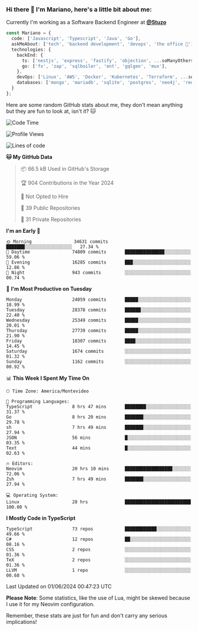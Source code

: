 ### Hi there 👋 I'm Mariano, here's a little bit about me:

Currently I'm working as a Software Backend Engineer at [**@Stuzo**](https://www.stuzo.com/)

```ts
const Mariano = {
  code: ['Javascript', 'Typescript', 'Java', 'Go'],
  askMeAbout: ['tech', 'backend development', 'devops', 'the office 💼'],
  technologies: {
    backEnd: {
      ts: ['nestjs', 'express', 'fastify', 'objection', ...soManyOthersFrameworks],
      go: ['fx', 'zap', 'sqlboiler', 'ent', 'gqlgen', 'mux'],
    },
    devOps: ['Linux', 'AWS', 'Docker', 'Kubernetes', 'Terraform', ...soManyOthersTools],
    databases: ['mongo', 'mariadb', 'sqlite', 'postgres', 'neo4j', 'redis', ...],
  }
};
```

Here are some random GitHub stats about me, they don't mean anything but they are fun to look at, isn't it? 🐱

<!--START_SECTION:waka-->
![Code Time](http://img.shields.io/badge/Code%20Time-2%2C036%20hrs%2031%20mins-blue)

![Profile Views](http://img.shields.io/badge/Profile%20Views-0-blue)

![Lines of code](https://img.shields.io/badge/From%20Hello%20World%20I%27ve%20Written-21.7%20million%20lines%20of%20code-blue)

**🐱 My GitHub Data** 

> 📦 66.5 kB Used in GitHub's Storage 
 > 
> 🏆 904 Contributions in the Year 2024
 > 
> 🚫 Not Opted to Hire
 > 
> 📜 39 Public Repositories 
 > 
> 🔑 31 Private Repositories 
 > 
**I'm an Early 🐤** 

```text
🌞 Morning                34631 commits       ███████░░░░░░░░░░░░░░░░░░   27.34 % 
🌆 Daytime                74809 commits       ███████████████░░░░░░░░░░   59.06 % 
🌃 Evening                16285 commits       ███░░░░░░░░░░░░░░░░░░░░░░   12.86 % 
🌙 Night                  943 commits         ░░░░░░░░░░░░░░░░░░░░░░░░░   00.74 % 
```
📅 **I'm Most Productive on Tuesday** 

```text
Monday                   24059 commits       █████░░░░░░░░░░░░░░░░░░░░   18.99 % 
Tuesday                  28378 commits       ██████░░░░░░░░░░░░░░░░░░░   22.40 % 
Wednesday                25349 commits       █████░░░░░░░░░░░░░░░░░░░░   20.01 % 
Thursday                 27739 commits       █████░░░░░░░░░░░░░░░░░░░░   21.90 % 
Friday                   18307 commits       ████░░░░░░░░░░░░░░░░░░░░░   14.45 % 
Saturday                 1674 commits        ░░░░░░░░░░░░░░░░░░░░░░░░░   01.32 % 
Sunday                   1162 commits        ░░░░░░░░░░░░░░░░░░░░░░░░░   00.92 % 
```


📊 **This Week I Spent My Time On** 

```text
🕑︎ Time Zone: America/Montevideo

💬 Programming Languages: 
TypeScript               8 hrs 47 mins       ████████░░░░░░░░░░░░░░░░░   31.37 % 
Go                       8 hrs 20 mins       ███████░░░░░░░░░░░░░░░░░░   29.78 % 
sh                       7 hrs 49 mins       ███████░░░░░░░░░░░░░░░░░░   27.94 % 
JSON                     56 mins             █░░░░░░░░░░░░░░░░░░░░░░░░   03.35 % 
Text                     44 mins             █░░░░░░░░░░░░░░░░░░░░░░░░   02.63 % 

🔥 Editors: 
Neovim                   20 hrs 10 mins      ██████████████████░░░░░░░   72.06 % 
Zsh                      7 hrs 49 mins       ███████░░░░░░░░░░░░░░░░░░   27.94 % 

💻 Operating System: 
Linux                    28 hrs              █████████████████████████   100.00 % 
```

**I Mostly Code in TypeScript** 

```text
TypeScript               73 repos            ████████████░░░░░░░░░░░░░   49.66 % 
C#                       12 repos            ██░░░░░░░░░░░░░░░░░░░░░░░   08.16 % 
CSS                      2 repos             ░░░░░░░░░░░░░░░░░░░░░░░░░   01.36 % 
TeX                      2 repos             ░░░░░░░░░░░░░░░░░░░░░░░░░   01.36 % 
LLVM                     1 repo              ░░░░░░░░░░░░░░░░░░░░░░░░░   00.68 % 
```




 Last Updated on 01/06/2024 00:47:23 UTC
<!--END_SECTION:waka-->

**Please Note**: Some statistics, like the use of Lua, might be skewed because I use it for my Neovim configuration.

Remember, these stats are just for fun and don't carry any serious implications!
